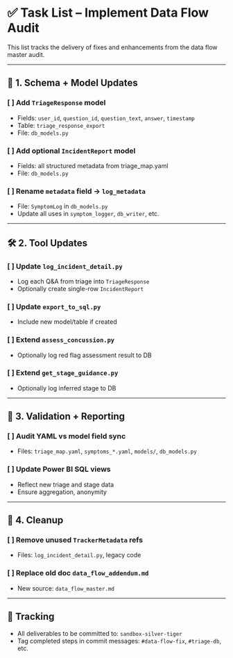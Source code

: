 # ✅ Task List – Implement Data Flow Audit

This list tracks the delivery of fixes and enhancements from the data flow master audit.

---

## 🔧 1. Schema + Model Updates

### [ ] Add `TriageResponse` model
- Fields: `user_id`, `question_id`, `question_text`, `answer`, `timestamp`
- Table: `triage_response_export`
- File: `db_models.py`

### [ ] Add optional `IncidentReport` model
- Fields: all structured metadata from triage_map.yaml
- File: `db_models.py`

### [ ] Rename `metadata` field → `log_metadata`
- File: `SymptomLog` in `db_models.py`
- Update all uses in `symptom_logger`, `db_writer`, etc.

---

## 🛠️ 2. Tool Updates

### [ ] Update `log_incident_detail.py`
- Log each Q&A from triage into `TriageResponse`
- Optionally create single-row `IncidentReport`

### [ ] Update `export_to_sql.py`
- Include new model/table if created

### [ ] Extend `assess_concussion.py`
- Optionally log red flag assessment result to DB

### [ ] Extend `get_stage_guidance.py`
- Optionally log inferred stage to DB

---

## 🧪 3. Validation + Reporting

### [ ] Audit YAML vs model field sync
- Files: `triage_map.yaml`, `symptoms_*.yaml`, `models/`, `db_models.py`

### [ ] Update Power BI SQL views
- Reflect new triage and stage data
- Ensure aggregation, anonymity

---

## 🧼 4. Cleanup

### [ ] Remove unused `TrackerMetadata` refs
- Files: `log_incident_detail.py`, legacy code

### [ ] Replace old doc `data_flow_addendum.md`
- New source: `data_flow_master.md`

---

## 📍 Tracking

- All deliverables to be committed to: `sandbox-silver-tiger`
- Tag completed steps in commit messages: `#data-flow-fix`, `#triage-db`, etc.